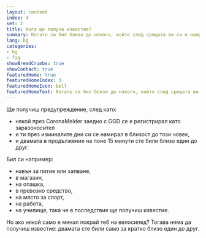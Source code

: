 ```yaml
---
layout: content
index: 4
set: 2
title: Кога ще получа известие?
summary: Когато си бил близо до някого, който след срещата ви си е направил тест и има коронавирус.
lang: bg
categories:
- bg
- faq
showBreadCrumbs: true
showContact: true
featuredHome: true
featuredHomeIndex: 3
featuredHomeIcon: bell
featuredHomeText: Когато си бил близо до някого, който след срещата ви си е направил тест и има коронавирус.
---
```


Ще получиш предупреждение, след като:
* някой през CoronaMelder заедно с GGD се е регистрирал като заразоносител
* и ти през изминалите дни си се намирал в близост до този човек,
* и двамата в продължение на поне 15 минути сте били близо един до друг.
 

Бил си например:
* навън за питие или хапване,
* в магазин,
* на опашка,
* в превозно средство,
* на място за спорт,
* на работа,
* на училище,
така че в последствие ще получиш известие.
 
Но ако някой само е минал покрай теб на велосипед? Тогава няма да получиш известие: двамата сте били само за кратко близо един до друг.
